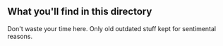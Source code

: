 ## What you'll find in this directory ##
Don't waste your time here. Only old outdated stuff kept for sentimental reasons.
